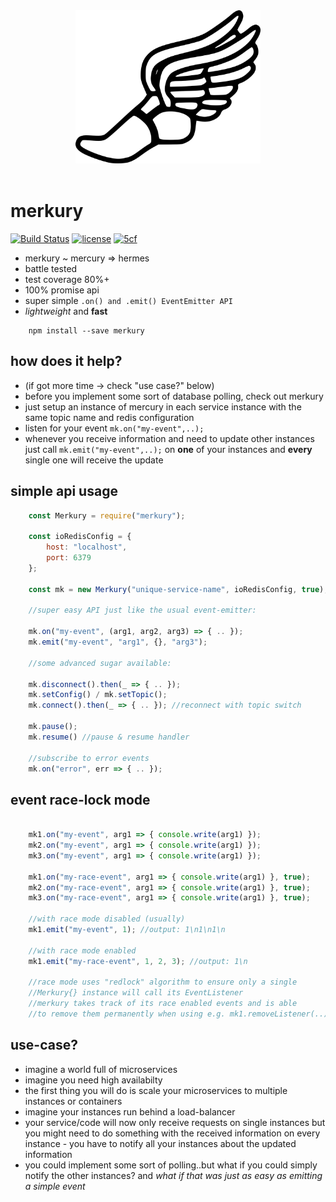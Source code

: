 <center><img src="hermes.png?raw=true" height="245" /></center><br/>

# merkury

[![Build Status](https://travis-ci.org/krystianity/merkury.svg?branch=master)](https://travis-ci.org/krystianity/merkury)
[![license](https://img.shields.io/github/license/mashape/apistatus.svg)]()
[![5cf](https://img.shields.io/badge/5cf-approved-ff69b4.svg)]()

- merkury ~ mercury => hermes
- battle tested
- test coverage 80%+
- 100% promise api
- super simple `.on() and .emit() EventEmitter API`
- _lightweight_ and **fast**

```shell
    npm install --save merkury
```

## how does it help?
- (if got more time -> check "use case?" below)
- before you implement some sort of database polling, check out merkury
- just setup an instance of mercury in each service instance with the same
topic name and redis configuration
- listen for your event `mk.on("my-event",..);`
- whenever you receive information and need to update other instances
just call `mk.emit("my-event",..);` on **one** of your instances and **every**
single one will receive the update

## simple api usage
```javascript
    const Merkury = require("merkury");
    
    const ioRedisConfig = {
        host: "localhost",
        port: 6379
    };
    
    const mk = new Merkury("unique-service-name", ioRedisConfig, true);
    
    //super easy API just like the usual event-emitter:
    
    mk.on("my-event", (arg1, arg2, arg3) => { .. });
    mk.emit("my-event", "arg1", {}, "arg3");
    
    //some advanced sugar available:
    
    mk.disconnect().then(_ => { .. });
    mk.setConfig() / mk.setTopic();
    mk.connect().then(_ => { .. }); //reconnect with topic switch
    
    mk.pause();
    mk.resume() //pause & resume handler
    
    //subscribe to error events
    mk.on("error", err => { .. });
```

## event race-lock mode
```javascript

    mk1.on("my-event", arg1 => { console.write(arg1) });
    mk2.on("my-event", arg1 => { console.write(arg1) });
    mk3.on("my-event", arg1 => { console.write(arg1) });

    mk1.on("my-race-event", arg1 => { console.write(arg1) }, true);
    mk2.on("my-race-event", arg1 => { console.write(arg1) }, true);
    mk3.on("my-race-event", arg1 => { console.write(arg1) }, true);
    
    //with race mode disabled (usually)
    mk1.emit("my-event", 1); //output: 1\n1\n1\n
    
    //with race mode enabled
    mk1.emit("my-race-event", 1, 2, 3); //output: 1\n
    
    //race mode uses "redlock" algorithm to ensure only a single
    //Merkury{} instance will call its EventListener
    //merkury takes track of its race enabled events and is able
    //to remove them permanently when using e.g. mk1.removeListener(..)
```

## use-case?
- imagine a world full of microservices
- imagine you need high availabilty
- the first thing you will do is scale your microservices to multiple 
instances or containers
- imagine your instances run behind a load-balancer
- your service/code will now only receive requests on single instances
but you might need to do something with the received information on
every instance - you have to notify all your instances about the updated
information
- you could implement some sort of polling..but what if you could simply
notify the other instances? and _what if that was just as easy as emitting
a simple event_
